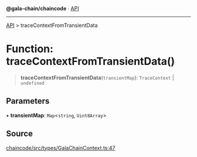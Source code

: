 **@gala-chain/chaincode** ∙ [API](../exports.md)

***

[API](../exports.md) > traceContextFromTransientData

# Function: traceContextFromTransientData()

> **traceContextFromTransientData**(`transientMap`): `TraceContext` \| `undefined`

## Parameters

▪ **transientMap**: `Map`\<`string`, `Uint8Array`\>

## Source

[chaincode/src/types/GalaChainContext.ts:47](https://github.com/GalaChain/sdk/blob/bcbbb18/chaincode/src/types/GalaChainContext.ts#L47)
